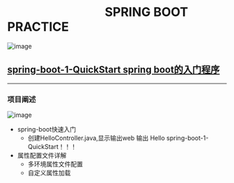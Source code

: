 # &emsp;&emsp;&emsp;&emsp;&emsp;&emsp;&emsp;&emsp;SPRING BOOT PRACTICE
![image](https://github.com/timebusker/spring-boot/raw/master/static/spring-boot.png?raw=true)

## [spring-boot-1-QuickStart spring boot的入门程序](https://github.com/timebusker/spring-boot/tree/master/spring-boot-1-QuickStart/)
----
### 项目阐述
 ![image](https://github.com/timebusker/spring-boot/raw/master/static/spring-boot-1-QuickStart/app-main.png?raw=true)
 + spring-boot快速入门         
   * 创建HelloController.java,显示输出web 输出 Hello spring-boot-1-QuickStart！！！
 + 属性配置文件详解            
   * 多环境属性文件配置
   * 自定义属性加载